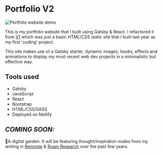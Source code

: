 # Portfolio V2 

![Portfolio website demo](./src/images/demo.gif)

This is my portfolio website that I built using Gatsby & React. I refactored it from [V1](www.github.com/angieloux/portfolio-v1) which was just a basic HTML/CSS static site that I built last year as my first 'coding' project.

This site makes use of a Gatsby starter, dynamic images, hooks, effects and animations to display my most recent web dev projects in a minimalistic but effective way. 

## **Tools used**
- Gatsby
- JavaScript
- React
- Bootstrap
- HTML/CSS/SASS
- Deployed on Netlify

## *COMING SOON:*

🌱A digital garden. It will be featuring thought/inspiration nodes from my writing in [Remnote](https://www.remnote.com/) & [Roam Research](https://roamresearch.com/) over the past few years.
